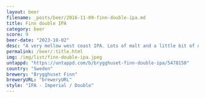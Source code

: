 ```yaml
---
layout: beer
filename: _posts/beer/2016-11-09-finn-double-ipa.md
title: Finn double IPA
category: beer
score: 9
beer-date: "2023-10-02"
desc: "A very mellow west coast IPA. Lots of malt and a little bit of dank pine. Goes down very easy and is somewhat refreshing given the strength"
permalink: /beer/:title.html
img: /img/list/finn-double-ipa.jpeg
untappd: "https://untappd.com/b/brygghuset-finn-double-ipa/5478150"
country: "Sweden"
brewery: "Brygghuset Finn"
breweryURL: "breweryURL"
style: "IPA - Imperial / Double"
---
```

